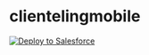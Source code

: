# clientelingmobile

<a href="https://githubsfdeploy.herokuapp.com?owner=aliibyrne92&repo=clientelingapp">
  <img alt="Deploy to Salesforce"
       src="https://raw.githubusercontent.com/afawcett/githubsfdeploy/master/deploy.png">
</a>
